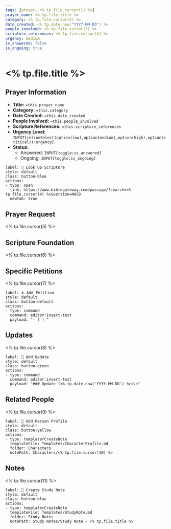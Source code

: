 ```yaml
---
tags: [prayer, <% tp.file.cursor(1) %>]
prayer_name: <% tp.file.title %>
category: <% tp.file.cursor(2) %>
date_created: <% tp.date.now("YYYY-MM-DD") %>
people_involved: <% tp.file.cursor(3) %>
scripture_references: <% tp.file.cursor(4) %>
urgency: medium
is_answered: false
is_ongoing: true
---
```


# <% tp.file.title %>

## Prayer Information
- **Title:** `=this.prayer_name`
- **Category:** `=this.category`
- **Date Created:** `=this.date_created`
- **People Involved:** `=this.people_involved`
- **Scripture References:** `=this.scripture_references`
- **Urgency Level:** `INPUT[inlineSelect(option(low),option(medium),option(high),option(critical)):urgency]`
- **Status:** 
  - Answered: `INPUT[toggle:is_answered]`
  - Ongoing: `INPUT[toggle:is_ongoing]`

```meta-bind-button
label: 📖 Look Up Scripture
style: default
class: button-blue
actions:
- type: open
  link: https://www.biblegateway.com/passage/?search=<% tp.file.cursor(4) %>&version=NASB
  newTab: true
```

## Prayer Request
<% tp.file.cursor(5) %>

## Scripture Foundation
<% tp.file.cursor(6) %>

## Specific Petitions
<% tp.file.cursor(7) %>

```meta-bind-button
label: ➕ Add Petition
style: default
class: button-default
actions:
- type: command
  command: editor:insert-text
  payload: "- [ ] "
```

## Updates
<% tp.file.cursor(8) %>

```meta-bind-button
label: 🔄 Add Update
style: default
class: button-green
actions:
- type: command
  command: editor:insert-text
  payload: "### Update (<% tp.date.now('YYYY-MM-DD') %>)\n"
```

## Related People
<% tp.file.cursor(9) %>

```meta-bind-button
label: 👤 Add Person Profile
style: default
class: button-yellow
actions:
- type: templaterCreateNote
  templateFile: Templates/CharacterProfile.md
  folder: Characters
  notePath: Characters/<% tp.file.cursor(10) %>
```

## Notes
<% tp.file.cursor(11) %>

```meta-bind-button
label: 📝 Create Study Note
style: default
class: button-blue
actions:
- type: templaterCreateNote
  templateFile: Templates/StudyNote.md
  folder: Study Notes
  notePath: Study Notes/Study Note - <% tp.file.title %>
``` 